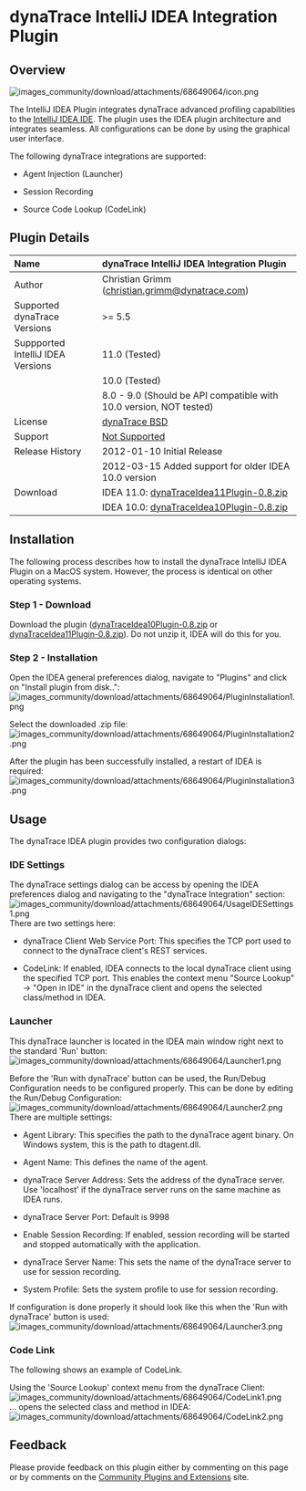 # dynaTrace IntelliJ IDEA Integration Plugin

## Overview

![images_community/download/attachments/68649064/icon.png](images_community/download/attachments/68649064/icon.png)

The IntelliJ IDEA Plugin integrates dynaTrace advanced profiling capabilities to the [IntelliJ IDEA IDE](http://www.jetbrains.com/idea/). The plugin uses the IDEA plugin architecture and integrates
seamless. All configurations can be done by using the graphical user interface.

The following dynaTrace integrations are supported:

  * Agent Injection (Launcher) 

  * Session Recording 

  * Source Code Lookup (CodeLink) 

## Plugin Details

| Name | dynaTrace IntelliJ IDEA Integration Plugin
| :--- | :---
| Author | Christian Grimm (christian.grimm@dynatrace.com)
| Supported dynaTrace Versions | >= 5.5
| Suppported IntelliJ IDEA Versions | 11.0 (Tested)  
| | 10.0 (Tested)  
| | 8.0 - 9.0 (Should be API compatible with 10.0 version, NOT tested)
| License | [dynaTrace BSD](dynaTraceBSD.txt)
| Support | [Not Supported](https://community.compuwareapm.com/community/display/DL/Support+Levels)
| Release History | 2012-01-10 Initial Release  
|| 2012-03-15 Added support for older IDEA 10.0 version
| Download | IDEA 11.0: [dynaTraceIdea11Plugin-0.8.zip](dynaTraceIdea11Plugin-0.8.zip)  
| | IDEA 10.0: [dynaTraceIdea10Plugin-0.8.zip](dynaTraceIdea10Plugin-0.8.zip)

## Installation

The following process describes how to install the dynaTrace IntelliJ IDEA Plugin on a MacOS system. However, the process is identical on other operating systems.

### Step 1 - Download

Download the plugin ([dynaTraceIdea10Plugin-0.8.zip](dynaTraceIdea10Plugin-0.8.zip) or [dynaTraceIdea11Plugin-0.8.zip](dynaTraceIdea11Plugin-0.8.zip)). Do
not unzip it, IDEA will do this for you.

### Step 2 - Installation

Open the IDEA general preferences dialog, navigate to "Plugins" and click on "Install plugin from disk..":  
![images_community/download/attachments/68649064/PluginInstallation1.png](images_community/download/attachments/68649064/PluginInstallation1.png)

Select the downloaded .zip file:  
![images_community/download/attachments/68649064/PluginInstallation2.png](images_community/download/attachments/68649064/PluginInstallation2.png)

After the plugin has been successfully installed, a restart of IDEA is required:  
![images_community/download/attachments/68649064/PluginInstallation3.png](images_community/download/attachments/68649064/PluginInstallation3.png)

## Usage

The dynaTrace IDEA plugin provides two configuration dialogs:

### IDE Settings

The dynaTrace settings dialog can be access by opening the IDEA preferences dialog and navigating to the "dynaTrace Integration" section:  
![images_community/download/attachments/68649064/UsageIDESettings1.png](images_community/download/attachments/68649064/UsageIDESettings1.png)  
There are two settings here:

  * dynaTrace Client Web Service Port: This specifies the TCP port used to connect to the dynaTrace client's REST services. 

  * CodeLink: If enabled, IDEA connects to the local dynaTrace client using the specified TCP port. This enables the context menu "Source Lookup" -> "Open in IDE" in the dynaTrace client and opens the selected class/method in IDEA. 

### Launcher

This dynaTrace launcher is located in the IDEA main window right next to the standard 'Run' button:  
![images_community/download/attachments/68649064/Launcher1.png](images_community/download/attachments/68649064/Launcher1.png)

Before the 'Run with dynaTrace' button can be used, the Run/Debug Configuration needs to be configured properly. This can be done by editing the Run/Debug Configuration:  
![images_community/download/attachments/68649064/Launcher2.png](images_community/download/attachments/68649064/Launcher2.png)  
There are multiple settings:

  * Agent Library: This specifies the path to the dynaTrace agent binary. On Windows system, this is the path to dtagent.dll. 

  * Agent Name: This defines the name of the agent. 

  * dynaTrace Server Address: Sets the address of the dynaTrace server. Use 'localhost' if the dynaTrace server runs on the same machine as IDEA runs. 

  * dynaTrace Server Port: Default is 9998 

  * Enable Session Recording: If enabled, session recording will be started and stopped automatically with the application. 

  * dynaTrace Server Name: This sets the name of the dynaTrace server to use for session recording. 

  * System Profile: Sets the system profile to use for session recording. 

If configuration is done properly it should look like this when the 'Run with dynaTrace' button is used:  
![images_community/download/attachments/68649064/Launcher3.png](images_community/download/attachments/68649064/Launcher3.png)

### Code Link

The following shows an example of CodeLink.

Using the 'Source Lookup' context menu from the dynaTrace Client:  
![images_community/download/attachments/68649064/CodeLink1.png](images_community/download/attachments/68649064/CodeLink1.png)  
... opens the selected class and method in IDEA:  
![images_community/download/attachments/68649064/CodeLink2.png](images_community/download/attachments/68649064/CodeLink2.png)

## Feedback

Please provide feedback on this plugin either by commenting on this page or by comments on the [Community Plugins and Extensions](https://community.compuwareapm.com/community/display/DTFORUM/Community+Plugins+and+Extensions)
site.

